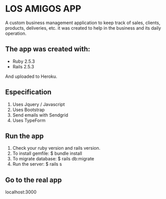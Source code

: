 # LOS AMIGOS APP
A custom business management application to keep track of sales, clients, products, deliveries, etc. it was created to help in the business and its daily operation.

## The app was created with:
- Ruby 2.5.3
- Rails 2.5.3

And uploaded to Heroku.

## Especification
1. Uses Jquery / Javascript
2. Uses Bootstrap
3. Send emails with Sendgrid
4. Uses TypeForm

## Run the app
1. Check your ruby version and rails version.
2. To install gemfile: $ bundle install
3. To migrate database: $ rails db:migrate
4. Run the server: $ rails s

## Go to the real app
localhost:3000



